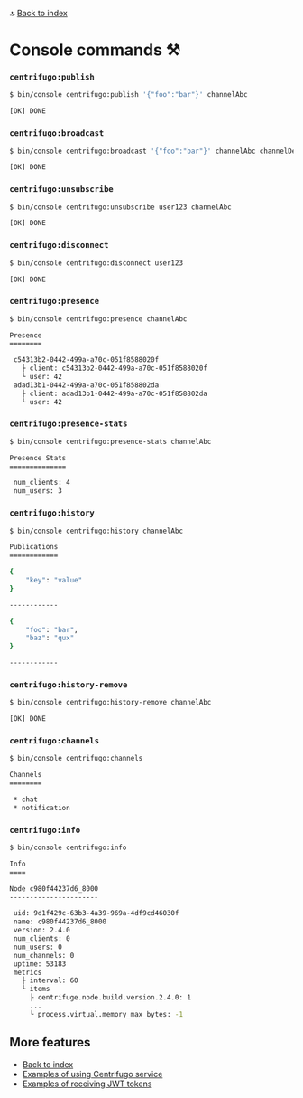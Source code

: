 🔝 [Back to index](./../../README.md "Back to index")

# Console commands ⚒️

### `centrifugo:publish`

```bash
$ bin/console centrifugo:publish '{"foo":"bar"}' channelAbc

[OK] DONE
```

### `centrifugo:broadcast`

```bash
$ bin/console centrifugo:broadcast '{"foo":"bar"}' channelAbc channelDef

[OK] DONE
```

### `centrifugo:unsubscribe`

```bash
$ bin/console centrifugo:unsubscribe user123 channelAbc

[OK] DONE
```

### `centrifugo:disconnect`

```bash
$ bin/console centrifugo:disconnect user123

[OK] DONE
```

### `centrifugo:presence`

```bash
$ bin/console centrifugo:presence channelAbc

Presence
========

 c54313b2-0442-499a-a70c-051f8588020f
   ├ client: c54313b2-0442-499a-a70c-051f8588020f
   └ user: 42
 adad13b1-0442-499a-a70c-051f858802da
   ├ client: adad13b1-0442-499a-a70c-051f858802da
   └ user: 42
```

### `centrifugo:presence-stats`

```bash
$ bin/console centrifugo:presence-stats channelAbc

Presence Stats
==============

 num_clients: 4
 num_users: 3
```

### `centrifugo:history`

```bash
$ bin/console centrifugo:history channelAbc

Publications
============

{
    "key": "value"
}

------------

{
    "foo": "bar",
    "baz": "qux"
}

------------
```

### `centrifugo:history-remove`

```bash
$ bin/console centrifugo:history-remove channelAbc

[OK] DONE
```

### `centrifugo:channels`

```bash
$ bin/console centrifugo:channels

Channels
========

 * chat
 * notification
```

### `centrifugo:info`

```bash
$ bin/console centrifugo:info

Info
====

Node c980f44237d6_8000
----------------------

 uid: 9d1f429c-63b3-4a39-969a-4df9cd46030f
 name: c980f44237d6_8000
 version: 2.4.0
 num_clients: 0
 num_users: 0
 num_channels: 0
 uptime: 53183
 metrics
   ├ interval: 60
   └ items
     ├ centrifuge.node.build.version.2.4.0: 1
     ...
     └ process.virtual.memory_max_bytes: -1
```

## More features

* [Back to index](./../../README.md "Back to index")
* [Examples of using Centrifugo service](./centrifugo_service_methods.md "Examples of using Centrifugo service")
* [Examples of receiving JWT tokens](./credentials.md "Examples of receiving JWT tokens")
